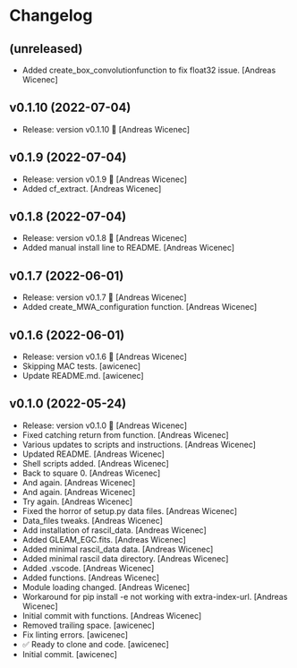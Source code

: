Changelog
=========


(unreleased)
------------
- Added create_box_convolutionfunction to fix float32 issue. [Andreas
  Wicenec]


v0.1.10 (2022-07-04)
--------------------
- Release: version v0.1.10 🚀 [Andreas Wicenec]


v0.1.9 (2022-07-04)
-------------------
- Release: version v0.1.9 🚀 [Andreas Wicenec]
- Added cf_extract. [Andreas Wicenec]


v0.1.8 (2022-07-04)
-------------------
- Release: version v0.1.8 🚀 [Andreas Wicenec]
- Added manual install line to README. [Andreas Wicenec]


v0.1.7 (2022-06-01)
-------------------
- Release: version v0.1.7 🚀 [Andreas Wicenec]
- Added create_MWA_configuration function. [Andreas Wicenec]


v0.1.6 (2022-06-01)
-------------------
- Release: version v0.1.6 🚀 [Andreas Wicenec]
- Skipping MAC tests. [awicenec]
- Update README.md. [awicenec]


v0.1.0 (2022-05-24)
-------------------
- Release: version v0.1.0 🚀 [Andreas Wicenec]
- Fixed catching return from function. [Andreas Wicenec]
- Various updates to scripts and instructions. [Andreas Wicenec]
- Updated README. [Andreas Wicenec]
- Shell scripts added. [Andreas Wicenec]
- Back to square 0. [Andreas Wicenec]
- And again. [Andreas Wicenec]
- And again. [Andreas Wicenec]
- Try again. [Andreas Wicenec]
- Fixed the horror of setup.py data files. [Andreas Wicenec]
- Data_files tweaks. [Andreas Wicenec]
- Add installation of rascil_data. [Andreas Wicenec]
- Added GLEAM_EGC.fits. [Andreas Wicenec]
- Added minimal rascil_data data. [Andreas Wicenec]
- Added minimal rascil data directory. [Andreas Wicenec]
- Added .vscode. [Andreas Wicenec]
- Added functions. [Andreas Wicenec]
- Module loading changed. [Andreas Wicenec]
- Workaround for pip install -e not working with extra-index-url.
  [Andreas Wicenec]
- Initial commit with functions. [Andreas Wicenec]
- Removed trailing space. [awicenec]
- Fix linting errors. [awicenec]
- ✅ Ready to clone and code. [awicenec]
- Initial commit. [awicenec]


